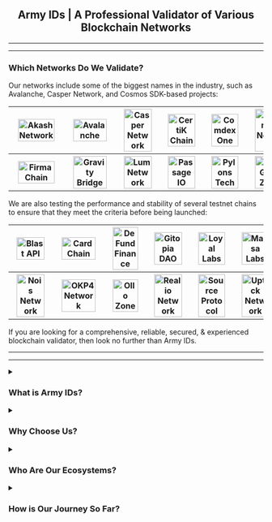 <h2 align="center">Army IDs | A Professional Validator of Various Blockchain Networks</h2>

<hr>
<hr>

### Which Networks Do We Validate?

Our networks include some of the biggest names in the industry, such as Avalanche, Casper Network, and Cosmos SDK-based projects:

<table>
<tr>
<th align="center"><a href="https://wallet.keplr.app/chains/akash?modal=validator&chain=akashnet-2&validator_address=akashvaloper1lscckv3l204makmgewun4chx3y379esju54c4q"><img src='https://armyids.com/wp-content/uploads/2020/11/Akash-Network-120x120.png' width="87.5%" height="87.5%" alt='Akash Network'></a></th>
<th align="center"><a href="https://avascan.info/staking/validator/NodeID-3wd8cyGCDmhuoZYWmNDab2FhAVpnKYKJE"><img src='https://armyids.com/wp-content/uploads/2020/11/Avalanche-120x120.png' width="87.5%" height="87.5%" alt='Avalanche'></a></th>
<th align="center"><a href="https://cspr.live/delegate-stake?validatorPublicKey=011907bc6fa90ccb8cacc150170b87.57b3dd97a96fc029b515365141d1e5d4f7983"><img src='https://armyids.com/wp-content/uploads/2022/11/Casper-Network-120x120.png' width="87.5%" height="87.5%" alt='Casper Network'></a></th>
<th align="center"><a href="https://wallet.keplr.app/chains/certik?modal=validator&chain=shentu-2.2&validator_address=certikvaloper176x7ljeyxx2cevmp7uayaz9qcx37nwjj7a902f"><img src='https://armyids.com/wp-content/uploads/2022/11/CertiK-Chain-120x120.png' width="87.5%" height="87.5%" alt='CertiK Chain'></a></th>
<th align="center"><a href="https://ezstaking.tools/comdex/validators/comdexvaloper1d3udpaanu3tesn8xjsh5er6xs2fhtql42edz2k"><img src='https://armyids.com/wp-content/uploads/2022/11/Comdex-One-120x120.png' width="87.5%" height="87.5%" alt='Comdex One'></a></th>
<th align="center"><a href="https://ezstaking.tools/desmos/validators/desmosvaloper1xn9cazyx6u9agcwcceuahgjsrnu4y30wrmstjs"><img src='https://armyids.com/wp-content/uploads/2022/11/Desmos-Network-120x120.png' width="87.5%" height="87.5%" alt='Desmos Network'></a></th>
</tr>
<tr>
<th align="center"><a href="https://station.firmachain.io/staking/validators/firmavaloper1fhx3c0u4ercg9c3sl3pl42sa0vauckfgwv2rq6"><img src='https://armyids.com/wp-content/uploads/2022/03/FirmaChain-120x120.png' width="87.5%" height="87.5%" alt='FirmaChain'></a></th>
<th align="center"><a href="https://wallet.keplr.app/chains/gravity-bridge?modal=validator&chain=gravity-bridge-3&validator_address=gravityvaloper12c58fyprndjdyrh4kccpv9qmtx8qaffg22m2as"><img src='https://armyids.com/wp-content/uploads/2022/11/Gravity-Bridge-120x120.png' width="87.5%" height="87.5%" alt='Gravity Bridge'></a></th>
<th align="center"><a href="https://wallet.lum.network/staking"><img src='https://armyids.com/wp-content/uploads/2022/11/Lum-Network-120x120.png' width="87.5%" height="87.5%" alt='Lum Network'></a></th>
<th align="center"><a href="https://www.mintscan.io/passage/validators/pasgvaloper12malnvcwd5lw02pznqvf384kz8t9da3xx4lzyd"><img src='https://armyids.com/wp-content/uploads/2022/12/Passage-IO-120x120.png' width="87.5%" height="87.5%" alt='Passage IO'></a></th>
<th align="center"><a href="https://pylons.explorers.guru/validator/pylovaloper1ck7s2t86rc3ww7208auk69daw3lv0cgp03yey0"><img src='https://armyids.com/wp-content/uploads/2022/12/Pylons-Tech-120x120.png' width="87.5%" height="87.5%" alt='Pylons Tech'></a></th>
<th align="center"><a href="https://wallet.keplr.app/chains/stargaze?modal=validator&chain=stargaze-1&validator_address=starsvaloper16x8thpydgpsfxtzjljqyvtm8a6pkk8ggl64qr5"><img src='https://armyids.com/wp-content/uploads/2022/11/StarGaze-Zone-120x120.png' width="87.5%" height="87.5%" alt='StarGaze Zone'></a></th>
</tr>
</table>

We are also testing the performance and stability of several testnet chains to ensure that they meet the criteria before being launched:

<table>
<tr>
<th align="center"><a href="https://blastapi.io"><img src='https://armyids.com/wp-content/uploads/2022/12/Blast-API-120x120.png' width="87.5%" height="87.5%" alt='Blast API'></a></th>
<th align="center"><a href="https://explorer.kjnodes.com/cardchain/staking/ccvaloper13h9d5z77sfksv6uweheg38669g270puzccnr5c"><img src='https://armyids.com/wp-content/uploads/2022/12/Crowd-Control-Network-120x120.png' width="87.5%" height="87.5%" alt='CardChain'></a></th>
<th align="center"><a href="https://defund.explorers.guru/validator/defundvaloper1kx55rh837zz05azr8krdmr25pugcxlyq99h9r6"><img src='https://armyids.com/wp-content/uploads/2022/12/DeFund-Finance-120x120.png' width="87.5%" height="87.5%" alt='DeFund Finance'></a></th>
<th align="center"><a href="https://explorer.gitopia.com/validators/gitopiavaloper163r9e3zm8namt67h8zw64qkxcw6qvpa69g666e"><img src='https://armyids.com/wp-content/uploads/2022/12/Gitopia-DAO-120x120.png' width="87.5%" height="87.5%" alt='Gitopia DAO'></a></th>
<th align="center"><a href="https://ping-pub.joinloyal.io/loyal/staking/loyalvaloper1mqkxhhayjq40t689chhnw6dksk45cgv65xn6l7"><img src='https://armyids.com/wp-content/uploads/2022/12/Loyal-Labs-120x120.png' width="87.5%" height="87.5%" alt='Loyal Labs'></a></th>
<th align="center"><a href="https://paranormal-brothers.com/massa/"><img src='https://armyids.com/wp-content/uploads/2022/12/Massa-Labs-120x120.png' width="87.5%" height="87.5%" alt='Massa Labs'></a></th>
</tr>
<tr>
<th align="center"><a href="https://explorer.secardnode.com/nois/staking/noisvaloper1zjryufj7x9pgrrpwr6ut3tqn36hfe0u84zd0ec"><img src='https://armyids.com/wp-content/uploads/2022/12/Nois-Network-120x120.png' width="87.5%" height="87.5%" alt='Nois Network'></a></th>
<th align="center"><a href="https://okp4.explorers.guru/validator/okp4valoper1u6vp630kpjpxqp2p6xwagtlkzq58tw3zg272ka"><img src='https://armyids.com/wp-content/uploads/2022/12/OKP4-Network-120x120.png' width="87.5%" height="87.5%" alt='OKP4 Network'></a></th>
<th align="center"><a href="https://ollo.explorers.guru/validator/ollovaloper1lwpw476q9zduk47ppw4ljc4yu9hmdhksq4rsnp"><img src='https://armyids.com/wp-content/uploads/2022/12/Ollo-Zone-120x120.png' width="87.5%" height="87.5%" alt='Ollo Zone'></a></th>
<th align="center"><a href="https://explorer.nodestake.top/realio-testnet/staking/realiovaloper14ntyemhf756kfaq7cfpq3jk6fywsk3y69nlvra"><img src='https://armyids.com/wp-content/uploads/2022/12/Realio-Network-120x120.png' width="87.5%" height="87.5%" alt='Realio Network'></a></th>
<th align="center"><a href="https://explorer.stavr.tech/source/staking/sourcevaloper1h0f38wthmufujye0f7g5xrrpvtx7j2e9uf3gk0"><img src='https://armyids.com/wp-content/uploads/2022/12/Source-Protocol-120x120.png' width="87.5%" height="87.5%" alt='Source Protocol'></a></th>
<th align="center"><a href="https://explorer.testnet.uptick.network/uptick-network-testnet/staking/uptickvaloper1wl47xc60ngaglls244m03p6lwep4ssgjqkjq9r"><img src='https://armyids.com/wp-content/uploads/2022/12/Uptick-Network-120x120.png' width="87.5%" height="87.5%" alt='Uptick Network'></a></th>
</tr>
</table>

If you are looking for a comprehensive, reliable, secured, & experienced blockchain validator, then look no further than Army IDs.

<hr>
<hr>

<details>
<summary><h3>What is Army IDs?</h3></summary>

Army IDs is a professional validator company founded by a Software Engineer and a group of Crypto Enthusiasts. We have been in the business of validating blockchain networks since 2019. We have experience with different types of consensus mechanisms, such as Proof-of-Work (PoW), Proof-of-Stake (PoS), and Delegated Proof-of-Stake (DPoS).

<details>
<summary><b>Earn Passive Income Everyday</b></summary>
<p></p>
<p>We offer a service that allows our delegators to earn income while sleeping, traveling, or doing whatever they want.</p>
</details>

<details>
<summary><b>Tech Savvy-Blockchain Developers</b></summary>
<p></p>
<p>We will keep your delegation safe and secure because our developers are always up-to-date on the latest advancements in blockchain technology.</p>
</details>

<details>
<summary><b>Trusted by Thousands of Delegators</b></summary>
<p></p>
<p>Smart delegators around the world have been staking with us because they know we are the best in the business. We take security and reliability seriously, so delegators can rest assured that their investment is in good hands.</p>
</details>
</details>



<details>
<summary><h3>Why Choose Us?</h3></summary>

<details>
<summary><b>Alignment</b></summary>
<p></p>
<p>We stake tokens alongside our delegators to have “skin-in-a-game” and to demonstrate our long-term interest in the networks.</p>
</details>

<details>
<summary><b>Blockchain Expertise</b></summary>
<p></p>
<p>We are tech-savvy engineers with a deep technical understanding of different types of consensus mechanisms, such as Proof-of-Work (PoW), Proof-of-Stake (PoS), and Delegated Proof-of-Stake (DPoS).</p>
</details>

<details>
<summary><b>Education</b></summary>
<p></p>
<p>We are here to help delegators navigate the complex world of the PoW, PoS, & DPoS systems. So they can enrich literacy about how these systems work.</p>
</details>

<details>
<summary><b>High Integrity</b></summary>
<p></p>
<p>We act independently with the utmost integrity. We do not tolerate collusion between entities in the ecosystem and will help guard the network against malicious cartels.</p>
</details>

<details>
<summary><b>High-Security Standards</b></summary>
<p></p>
<p>Our infrastructure consists of high-performance servers, enhanced DDoS protection, and would continue to evolve as the network matures.</p>
</details>

<details>
<summary><b>Transparency</b></summary>
<p></p>
<p>We are committed to being transparent about our on-chain governance decision-making as well as our commission change rate schedule.</p>
</details>
</details>



<details>
<summary><h3>Who Are Our Ecosystems?</h3></summary>

The cryptocurrency industry is full of opportunities and it must be supported by advanced blockchain technology, smart delegators, the prowess of the developers, and robust infrastructures. So these are our crucial ecosystems:

<details>
<summary><b>Blockchain</b></summary>
<p></p>
<ul>
<li>Delegators will get the staking rewards and it will be paid on time because we are operating under blockchain technology, while we as a staking service provider will get a little amount of commission.</li>
<li>We don’t hold your funds, we leverage blockchain technology to increase the delegators’ trust.</li>
</ul>
</details>

<details>
<summary><b>Delegators</b></summary>
<p></p>
<ul>
<li>Delegators are fully assisted 24/7 by the DevSecOps team so the delegators will have 100% confidence to stake with us.</li>
<li>Our commission rate is lower than 10% and our duty is to maintain the nodes in order to function properly so the delegators will get passive income automatically.</li>
</ul>
</details>

<details>
<summary><b>Developers</b></summary>
<p></p>
<ul>
<li>Our developers have been participating in various testnets and actively having discussions in the forum.</li>
<li>Our developers have more than 10 years of experience, so the delegators don’t need to worry and keep trusting us as the most reliable, trusted, and secured validator.</li>
</ul>
</details>

<details>
<summary><b>Infrastructure</b></summary>
<p></p>
<ul>
<li>We have been serving validation services on various blockchain networks using robust infrastructures.</li>
<li>Our infrastructures are protected by layers of private and public sentries located around the world and can’t be accessed from the outside of our network or any uncredentialed authority.</li>
</ul>
</details>
</details>



<details>
<summary><h3>How is Our Journey So Far?</h3></summary>

We're excited to share our journey and have documented it on Notion. Here are the links to each chapter:

▶ [Chapter I - The Genesis of Army IDs: Boldly Pioneering!](https://bit.ly/armyids_genesis_2020)

▶ [Chapter II - The Expansion of Army IDs: Chains Assemble!](https://bit.ly/armyids_expansion_2021)

▶ [Chapter III - The Bear Market Battle of Army IDs: Outmaneuvering!](https://bit.ly/armyids_bearish_2022)

▶ [Chapter IV - The Fortification of Army IDs: Future-Proofing!](https://bit.ly/armyids_fortification_2023)

You can also find the Army IDs Journey Logs [here](https://bit.ly/armyids_journey_logs)!
</details>
